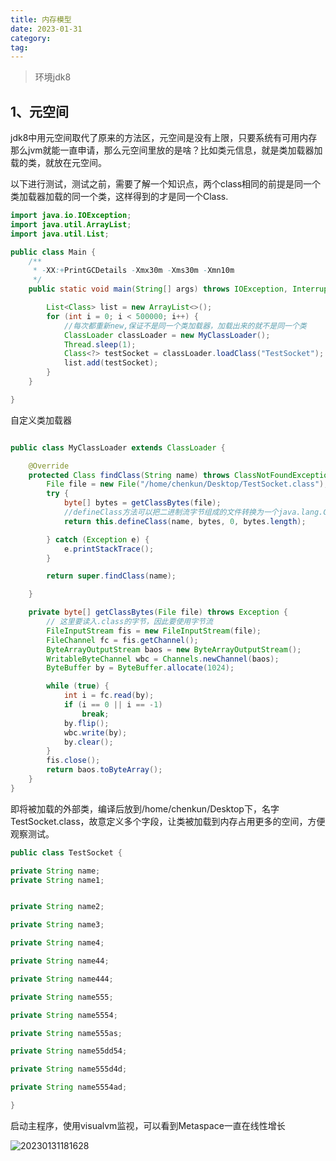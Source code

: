 ```yaml
---
title: 内存模型
date: 2023-01-31
category: 
tag: 
---
```


> 环境jdk8

## 1、元空间

jdk8中用元空间取代了原来的方法区，元空间是没有上限，只要系统有可用内存那么jvm就能一直申请，那么元空间里放的是啥？比如类元信息，就是类加载器加载的类，就放在元空间。

以下进行测试，测试之前，需要了解一个知识点，两个class相同的前提是同一个类加载器加载的同一个类，这样得到的才是同一个Class.

```java
import java.io.IOException;
import java.util.ArrayList;
import java.util.List;

public class Main {
    /**
     * -XX:+PrintGCDetails -Xmx30m -Xms30m -Xmn10m
     */
    public static void main(String[] args) throws IOException, InterruptedException, ClassNotFoundException {

        List<Class> list = new ArrayList<>();
        for (int i = 0; i < 500000; i++) {
            //每次都重新new,保证不是同一个类加载器，加载出来的就不是同一个类
            ClassLoader classLoader = new MyClassLoader();
            Thread.sleep(1);
            Class<?> testSocket = classLoader.loadClass("TestSocket");
            list.add(testSocket);
        }
    }

}
```

自定义类加载器
```java

public class MyClassLoader extends ClassLoader {

    @Override
    protected Class findClass(String name) throws ClassNotFoundException {
        File file = new File("/home/chenkun/Desktop/TestSocket.class");
        try {
            byte[] bytes = getClassBytes(file);
            //defineClass方法可以把二进制流字节组成的文件转换为一个java.lang.Class
            return this.defineClass(name, bytes, 0, bytes.length);

        } catch (Exception e) {
            e.printStackTrace();
        }

        return super.findClass(name);

    }

    private byte[] getClassBytes(File file) throws Exception {
        // 这里要读入.class的字节，因此要使用字节流
        FileInputStream fis = new FileInputStream(file);
        FileChannel fc = fis.getChannel();
        ByteArrayOutputStream baos = new ByteArrayOutputStream();
        WritableByteChannel wbc = Channels.newChannel(baos);
        ByteBuffer by = ByteBuffer.allocate(1024);

        while (true) {
            int i = fc.read(by);
            if (i == 0 || i == -1)
                break;
            by.flip();
            wbc.write(by);
            by.clear();
        }
        fis.close();
        return baos.toByteArray();
    }
}
```

即将被加载的外部类，编译后放到/home/chenkun/Desktop下，名字TestSocket.class，故意定义多个字段，让类被加载到内存占用更多的空间，方便观察测试。

```java
public class TestSocket {

private String name;
private String name1;


private String name2;

private String name3;

private String name4;

private String name44;

private String name444;

private String name555;

private String name5554;

private String name555as;

private String name55dd54;

private String name555d4d;

private String name5554ad;

}

```

启动主程序，使用visualvm监视，可以看到Metaspace一直在线性增长

![20230131181628](https://afatpig.oss-cn-chengdu.aliyuncs.com/blog/20230131181628.png)